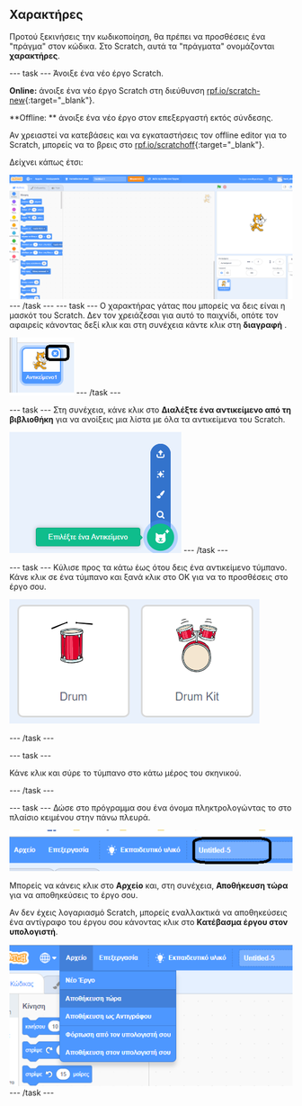 ## Χαρακτήρες

Προτού ξεκινήσεις την κωδικοποίηση, θα πρέπει να προσθέσεις ένα "πράγμα" στον κώδικα. Στο Scratch, αυτά τα "πράγματα" ονομάζονται **χαρακτήρες**.

--- task --- Άνοιξε ένα νέο έργο Scratch.

**Online:** άνοιξε ένα νέο έργο Scratch στη διεύθυνση [rpf.io/scratch-new](http://rpf.io/scratch-new){:target="_blank"}.

**Offline: ** άνοιξε ένα νέο έργο στον επεξεργαστή εκτός σύνδεσης.

Αν χρειαστεί να κατεβάσεις και να εγκαταστήσεις τον offline editor για το Scratch, μπορείς να το βρεις στο [rpf.io/scratchoff](http://rpf.io/scratchoff){:target="_blank"}.

Δείχνει κάπως έτσι:

![screenshot](images/band-scratch.png) --- /task --- --- task --- Ο χαρακτήρας γάτας που μπορείς να δεις είναι η μασκότ του Scratch. Δεν τον χρειάζεσαι για αυτό το παιχνίδι, οπότε τον αφαιρείς κάνοντας δεξί κλικ και στη συνέχεια κάντε κλικ στη **διαγραφή** .

![screenshot](images/band-delete-annotated.png) --- /task ---

--- task --- Στη συνέχεια, κάνε κλικ στο **Διαλέξτε ένα αντικείμενο από τη βιβλιοθήκη** για να ανοίξεις μια λίστα με όλα τα αντικείμενα του Scratch.

![screenshot](images/band-sprite-library.png) --- /task ---

--- task --- Κύλισε προς τα κάτω έως ότου δεις ένα αντικείμενο τύμπανο. Κάνε κλικ σε ένα τύμπανο και ξανά κλικ στο OK για να το προσθέσεις στο έργο σου.

![screenshot](images/band-sprite-drum.png)

--- /task ---

--- task ---

Κάνε κλικ και σύρε το τύμπανο στο κάτω μέρος του σκηνικού.

--- /task ---

--- task --- Δώσε στο πρόγραμμα σου ένα όνομα πληκτρολογώντας το στο πλαίσιο κειμένου στην πάνω πλευρά.

![name](images/band-name-annotated.png)

Μπορείς να κάνεις κλικ στο **Αρχείο** και, στη συνέχεια, **Αποθήκευση τώρα** για να αποθηκεύσεις το έργο σου.

Αν δεν έχεις λογαριασμό Scratch, μπορείς εναλλακτικά να αποθηκεύσεις ένα αντίγραφο του έργου σου κάνοντας κλικ στο **Κατέβασμα έργου στον υπολογιστή**.

![screenshot](images/band-save.png) --- /task ---